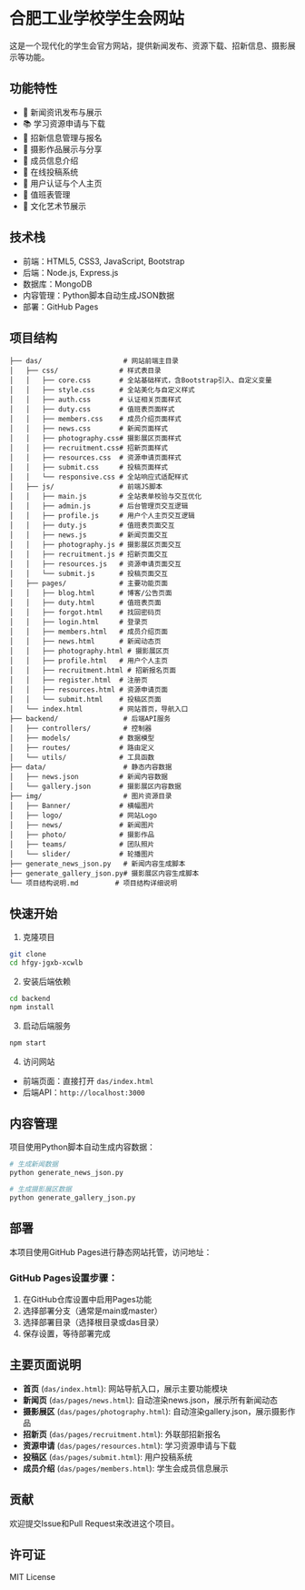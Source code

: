 # 合肥工业学校学生会网站

这是一个现代化的学生会官方网站，提供新闻发布、资源下载、招新信息、摄影展示等功能。

## 功能特性

- 📰 新闻资讯发布与展示
- 📚 学习资源申请与下载
- 🎯 招新信息管理与报名
- 📸 摄影作品展示与分享
- 👥 成员信息介绍
- 📝 在线投稿系统
- 🔐 用户认证与个人主页
- 📅 值班表管理
- 🎨 文化艺术节展示

## 技术栈

- 前端：HTML5, CSS3, JavaScript, Bootstrap
- 后端：Node.js, Express.js
- 数据库：MongoDB
- 内容管理：Python脚本自动生成JSON数据
- 部署：GitHub Pages

## 项目结构

```
├── das/                    # 网站前端主目录
│   ├── css/               # 样式表目录
│   │   ├── core.css       # 全站基础样式，含Bootstrap引入、自定义变量
│   │   ├── style.css      # 全站美化与自定义样式
│   │   ├── auth.css       # 认证相关页面样式
│   │   ├── duty.css       # 值班表页面样式
│   │   ├── members.css    # 成员介绍页面样式
│   │   ├── news.css       # 新闻页面样式
│   │   ├── photography.css# 摄影展区页面样式
│   │   ├── recruitment.css# 招新页面样式
│   │   ├── resources.css  # 资源申请页面样式
│   │   ├── submit.css     # 投稿页面样式
│   │   └── responsive.css # 全站响应式适配样式
│   ├── js/                # 前端JS脚本
│   │   ├── main.js        # 全站表单校验与交互优化
│   │   ├── admin.js       # 后台管理页交互逻辑
│   │   ├── profile.js     # 用户个人主页交互逻辑
│   │   ├── duty.js        # 值班表页面交互
│   │   ├── news.js        # 新闻页面交互
│   │   ├── photography.js # 摄影展区页面交互
│   │   ├── recruitment.js # 招新页面交互
│   │   ├── resources.js   # 资源申请页面交互
│   │   └── submit.js      # 投稿页面交互
│   ├── pages/             # 主要功能页面
│   │   ├── blog.html      # 博客/公告页面
│   │   ├── duty.html      # 值班表页面
│   │   ├── forgot.html    # 找回密码页
│   │   ├── login.html     # 登录页
│   │   ├── members.html   # 成员介绍页面
│   │   ├── news.html      # 新闻动态页
│   │   ├── photography.html # 摄影展区页
│   │   ├── profile.html   # 用户个人主页
│   │   ├── recruitment.html # 招新报名页面
│   │   ├── register.html  # 注册页
│   │   ├── resources.html # 资源申请页面
│   │   └── submit.html    # 投稿区页面
│   └── index.html         # 网站首页，导航入口
├── backend/                # 后端API服务
│   ├── controllers/        # 控制器
│   ├── models/            # 数据模型
│   ├── routes/            # 路由定义
│   └── utils/             # 工具函数
├── data/                   # 静态内容数据
│   ├── news.json          # 新闻内容数据
│   └── gallery.json       # 摄影展区内容数据
├── img/                    # 图片资源目录
│   ├── Banner/            # 横幅图片
│   ├── logo/              # 网站Logo
│   ├── news/              # 新闻图片
│   ├── photo/             # 摄影作品
│   ├── teams/             # 团队照片
│   └── slider/            # 轮播图片
├── generate_news_json.py   # 新闻内容生成脚本
├── generate_gallery_json.py# 摄影展区内容生成脚本
└── 项目结构说明.md         # 项目结构详细说明
```

## 快速开始

1. 克隆项目
```bash
git clone  
cd hfgy-jgxb-xcwlb
```

2. 安装后端依赖
```bash
cd backend
npm install
```

3. 启动后端服务
```bash
npm start
```

4. 访问网站
- 前端页面：直接打开 `das/index.html`
- 后端API：`http://localhost:3000`

## 内容管理

项目使用Python脚本自动生成内容数据：

```bash
# 生成新闻数据
python generate_news_json.py

# 生成摄影展区数据
python generate_gallery_json.py
```

## 部署

本项目使用GitHub Pages进行静态网站托管，访问地址：


### GitHub Pages设置步骤：

1. 在GitHub仓库设置中启用Pages功能
2. 选择部署分支（通常是main或master）
3. 选择部署目录（选择根目录或das目录）
4. 保存设置，等待部署完成

## 主要页面说明

- **首页** (`das/index.html`): 网站导航入口，展示主要功能模块
- **新闻页** (`das/pages/news.html`): 自动渲染news.json，展示所有新闻动态
- **摄影展区** (`das/pages/photography.html`): 自动渲染gallery.json，展示摄影作品
- **招新页** (`das/pages/recruitment.html`): 外联部招新报名
- **资源申请** (`das/pages/resources.html`): 学习资源申请与下载
- **投稿区** (`das/pages/submit.html`): 用户投稿系统
- **成员介绍** (`das/pages/members.html`): 学生会成员信息展示

## 贡献

欢迎提交Issue和Pull Request来改进这个项目。

## 许可证

MIT License 